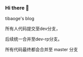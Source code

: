 ### Hi there 👋
tibaoge's blog

所有人代码提交至dev分支，

后续统一合并至dev-rp分支。

所有代码最终都会合并至 master 分支

<!--
**tibaoge/tibaoge** is a ✨ _special_ ✨ repository because its `README.md` (this file) appears on your GitHub profile.

Here are some ideas to get you started:

- 🔭 I’m currently working on ...
- 🌱 I’m currently learning ...
- 👯 I’m looking to collaborate on ...
- 🤔 I’m looking for help with ...
- 💬 Ask me about ...
- 📫 How to reach me: ...
- 😄 Pronouns: ...
- ⚡ Fun fact: ...
-->
